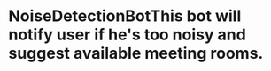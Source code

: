# NoiseDetectionBotThis bot will notify user if he's too noisy and suggest available meeting rooms.
